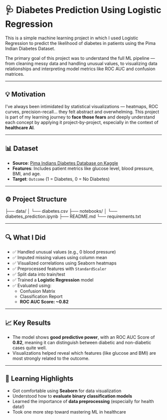 # 🩺 Diabetes Prediction Using Logistic Regression

This is a simple machine learning project in which I used Logistic Regression to predict the likelihood of diabetes in patients using the Pima Indian Diabetes Dataset.

The primary goal of this project was to understand the full ML pipeline — from cleaning messy data and handling unusual values, to visualizing data relationships and interpreting model metrics like ROC AUC and confusion matrices.

---

## 💡 Motivation

I've always been intimidated by statistical visualizations — heatmaps, ROC curves, precision-recall... they felt abstract and overwhelming. This project is part of my learning journey to **face those fears** and deeply understand each concept by applying it project-by-project, especially in the context of **healthcare AI**.

---

## 📊 Dataset

- **Source**: [Pima Indians Diabetes Database on Kaggle](https://www.kaggle.com/datasets/uciml/pima-indians-diabetes-database)
- **Features**: Includes patient metrics like glucose level, blood pressure, BMI, and age.
- **Target**: `Outcome` (1 = Diabetes, 0 = No Diabetes)

---

## ⚙️ Project Structure

├── data/ │ └── diabetes.csv ├── notebooks/ │ └── diabetes_prediction.ipynb ├── README.md └── requirements.txt


---

## 🔍 What I Did

- ✅ Handled unusual values (e.g., 0 blood pressure)
- ✅ Imputed missing values using column mean
- ✅ Visualized correlations using Seaborn heatmaps
- ✅ Preprocessed features with `StandardScaler`
- ✅ Split data into train/test
- ✅ Trained a **Logistic Regression** model
- ✅ Evaluated using:
  - Confusion Matrix
  - Classification Report
  - **ROC AUC Score: ~0.82**

---

## 📈 Key Results

- The model shows **good predictive power**, with an ROC AUC Score of **0.82**, meaning it can distinguish between diabetic and non-diabetic cases quite well.
- Visualizations helped reveal which features (like glucose and BMI) are most strongly related to the outcome.

---

## 🧠 Learning Highlights

- Got comfortable using **Seaborn** for data visualization
- Understood how to **evaluate binary classification models**
- Learned the importance of **data preprocessing** (especially for health data!)
- Took one more step toward mastering ML in healthcare

